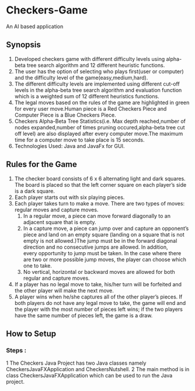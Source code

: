 # Checkers-Game
An AI based application
## Synopsis
1. Developed checkers game with different difficulty levels using alpha-beta tree search algorithm and 12 different heuristic functions.
2. The user has the option of selecting who plays first(user or computer) and the difficulty level of the game(easy,medium,hard).
3. The different difficulty levels are implemented using different cut-off levels in the alpha-beta tree search algorithm and evaluation function which is a weighted sum of 12 different heuristics functions.
4. The legal moves based on the rules of the game are highlighted in green for every user move.Human piece is a Red Checkers Piece and Computer Piece is a Blue Checkers Piece.
5. Checkers Alpha-Beta Tree Statistics(i.e. Max depth reached,number of nodes expanded,number of times pruning occured,alpha-beta tree cut off level) are also displayed after every computer move.The maximum time for a computer move to take place is 15 seconds.
5. Technologies Used: Java and JavaFx for GUI.
## Rules for the Game
1. The checker board consists of 6 x 6 alternating light and dark squares. The board is placed so that the left corner square on each player’s side is a dark square.
2. Each player starts out with six playing pieces.
3. Each player takes turn to make a move. There are two types of moves: regular moves and capture moves.
   1. In a regular move, a piece can move forward diagonally to an adjacent square that is empty.
   2. In a capture move, a piece can jump over and capture an opponent’s piece and land on an empty square (landing on a square that is         not empty is not allowed.)The jump must be in the forward diagonal direction and no consecutive jumps are allowed. In addition,   
      every opportunity to jump must be taken. In the case where there are two or more possible jump moves, the player can choose which         one to take.
   3. No vertical, horizontal or backward moves are allowed for both regular and capture moves.
4. If a player has no legal move to take, his/her turn will be forfeited and the other player will make the next move.
5. A player wins when he/she captures all of the other player’s pieces. If both players do not have any legal move to take, the game will end and the player with the most number of pieces left wins; if the two players have the same number of pieces left, the game is a draw.
## How to Setup
### Steps :
1 The Checkers Java Project has two Java classes namely CheckersJavaFXApplication and CheckersNutshell.
2 The main method is in class CheckersJavaFXApplication which can be used to run the Java project.

